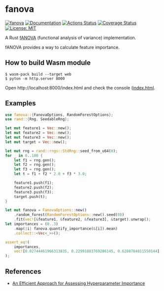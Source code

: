 fanova
=======

[![fanova](https://img.shields.io/crates/v/fanova.svg)](https://crates.io/crates/fanova)
[![Documentation](https://docs.rs/fanova/badge.svg)](https://docs.rs/fanova)
[![Actions Status](https://github.com/sile/fanova/workflows/CI/badge.svg)](https://github.com/sile/fanova/actions)
[![Coverage Status](https://coveralls.io/repos/github/sile/fanova/badge.svg?branch=master)](https://coveralls.io/github/sile/fanova?branch=master)
[![License: MIT](https://img.shields.io/badge/license-MIT-blue.svg)](LICENSE)

A Rust [fANOVA] (functional analysis of variance) implementation.

fANOVA provides a way to calculate feature importance.

How to build Wasm module
------------------------

```
$ wasm-pack build --target web
$ pyton -m http.server 8000
```

Open http://localhost:8000/index.html and check the console ([index.html](./index.html).

Examples
--------

```rust
use fanova::{FanovaOptions, RandomForestOptions};
use rand::{Rng, SeedableRng};

let mut feature1 = Vec::new();
let mut feature2 = Vec::new();
let mut feature3 = Vec::new();
let mut target = Vec::new();

let mut rng = rand::rngs::StdRng::seed_from_u64(0);
for _ in 0..100 {
    let f1 = rng.gen();
    let f2 = rng.gen();
    let f3 = rng.gen();
    let t = f1 + f2 * 2.0 + f3 * 3.0;

    feature1.push(f1);
    feature2.push(f2);
    feature3.push(f3);
    target.push(t);
}

let mut fanova = FanovaOptions::new()
    .random_forest(RandomForestOptions::new().seed(0))
    .fit(vec![&feature1, &feature2, &feature3], &target).unwrap();
let importances = (0..3)
    .map(|i| fanova.quantify_importance(&[i]).mean)
    .collect::<Vec<_>>();

assert_eq!(
    importances,
    vec![0.02744461966313835, 0.22991883769286145, 0.6288784011550144]
);
```

References
----------

- [An Efficient Approach for Assessing Hyperparameter Importance][fANOVA]

[fANOVA]: http://proceedings.mlr.press/v32/hutter14.html
